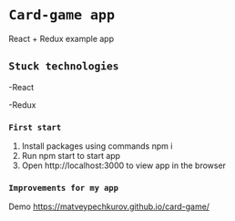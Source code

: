 # `Card-game app`

React + Redux example app 

## `Stuck technologies`

-React

-Redux

### `First start`

1. Install packages using commands npm i
2. Run npm start to start app
3. Open http://localhost:3000 to view app in the browser


### `Improvements for my app`

Demo https://matveypechkurov.github.io/card-game/
